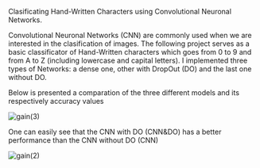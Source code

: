 Clasificating Hand-Written Characters using Convolutional Neuronal Networks.

Convolutional Neuronal Networks (CNN) are commonly used when we are interested in the clasification of images. The following project serves as a basic classificator of Hand-Written characters which goes from 0 to 9 and from A to Z (including lowercase and capital letters). I implemented three types of Networks: a dense one, other with DropOut (DO) and the last one without DO. 

Below is presented a comparation of the three different models and its respectively accuracy values

![gain(3)](https://github.com/JPabl04/ClasificationCNN/assets/142553256/c96af989-0925-422c-831f-1992dd45df4d)

One can easily see that the CNN with DO (CNN&DO) has a better performance than the CNN without DO (CNN)

![gain(2)](https://github.com/JPabl04/ClasificationCNN/assets/142553256/a439e667-7f32-4fdf-b8dc-bae6a8ac8713)

